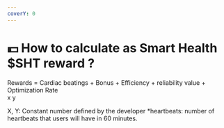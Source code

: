 ```yaml
---
coverY: 0
---
```


# 💵 How to calculate as Smart Health $SHT reward ?

Rewards = Cardiac beatings  + Bonus + Efficiency  + reliability value + Optimization Rate      \
&#x20;                              x                                 y&#x20;

X, Y: Constant number defined by the developer \*heartbeats: number of heartbeats that users will have in 60 minutes.
